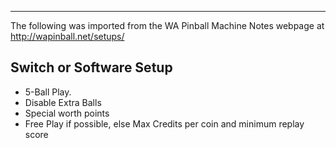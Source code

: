 ***
The following was imported from the WA Pinball Machine Notes webpage at http://wapinball.net/setups/
## Switch or Software Setup
-   5-Ball Play.
-   Disable Extra Balls
-   Special worth points
-   Free Play if possible, else Max Credits per coin and minimum replay score